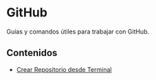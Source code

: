 # GitHub 

Guías y comandos útiles para trabajar con GitHub.

## Contenidos

- [Crear Repositorio desde Terminal](crear-repositorio-desde-terminal)
